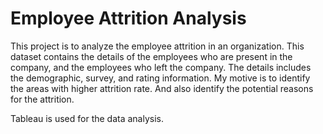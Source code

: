 # Employee Attrition Analysis
This project is to analyze the employee attrition in an organization.
This dataset contains the details of the employees who are present in the company, and the employees who left the company. The details includes the demographic, survey, and rating information.
My motive is to identify the areas with higher attrition rate. And also identify the potential reasons for the attrition.

Tableau is used for the data analysis.
